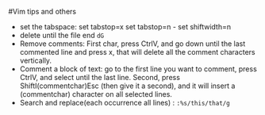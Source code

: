 #Vim tips and others

* set the tabspace: set tabstop=x set tabstop=n - set shiftwidth=n
* delete until the file end `dG`
* Remove comments: First char, press CtrlV, and go down until the last commented line and press x, that will delete all the comment characters vertically.
* Comment a block of text: go to the first line you want to comment, press CtrlV, and select until the last line. Second, press ShiftI(commentchar)Esc (then give it a second), and it will insert a (commentchar) character on all selected lines.
* Search and replace(each occurrence all lines) : `:%s/this/that/g` 
